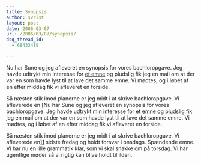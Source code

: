 ```yaml
---
title: Synopsis
author: svrist
layout: post
date: 2006-03-07
url: /2006/03/07/synopsis/
dsq_thread_id:
  - 68433419

---
```

Nu har Sune og jeg afleveret en synopsis for vores bachloropgave. Jeg havde udtrykt min interesse for <a href="http://www.diku.dk/~simonsen/bach/KBDIKU05diagrams/" title="Automated discovery of format support" target="_blank">et emne</a> og pludslig fik jeg en mail om at der var en som havde lyst til at lave det samme emne. Vi mødtes, og i løbet af en efter middag fik vi afleveret en forside.

Så næsten stik imod planerne er jeg midt i at skrive bachloropgave. Vi afleverede en [Nu har Sune og jeg afleveret en synopsis for vores bachloropgave. Jeg havde udtrykt min interesse for <a href="http://www.diku.dk/~simonsen/bach/KBDIKU05diagrams/" title="Automated discovery of format support" target="_blank">et emne</a> og pludslig fik jeg en mail om at der var en som havde lyst til at lave det samme emne. Vi mødtes, og i løbet af en efter middag fik vi afleveret en forside.

Så næsten stik imod planerne er jeg midt i at skrive bachloropgave. Vi afleverede en][1] sidste fredag og holdt forsvar i onsdags. Spændende emne. Vi har nu en lille grammatik klar, som vi skal snakke om på torsdag. Vi har ugentlige møder så vi rigtig kan blive holdt til ilden.

 [1]: http://seet.dk/~seet/synopsis.pdf "Synopsis"